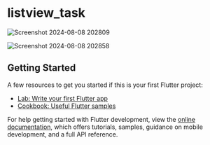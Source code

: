 # listview_task


![Screenshot 2024-08-08 202809](https://github.com/user-attachments/assets/ee914536-8a03-497c-904d-4893223a1758)



![Screenshot 2024-08-08 202858](https://github.com/user-attachments/assets/cc6e73b1-b4a4-4df2-a806-0a62b9178d1f)


## Getting Started

A few resources to get you started if this is your first Flutter project:

- [Lab: Write your first Flutter app](https://docs.flutter.dev/get-started/codelab)
- [Cookbook: Useful Flutter samples](https://docs.flutter.dev/cookbook)

For help getting started with Flutter development, view the
[online documentation](https://docs.flutter.dev/), which offers tutorials,
samples, guidance on mobile development, and a full API reference.

